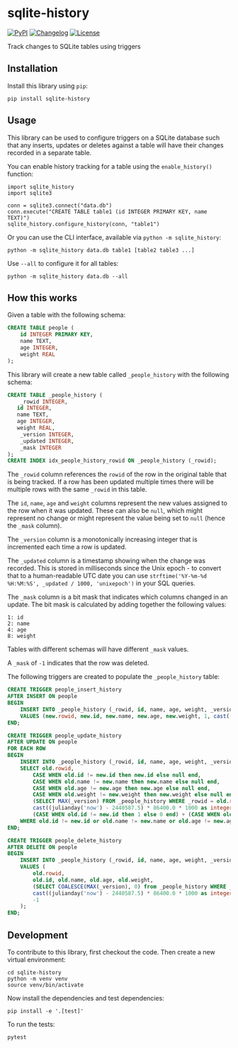 # sqlite-history

[![PyPI](https://img.shields.io/pypi/v/sqlite-history.svg)](https://pypi.org/project/sqlite-history/)
[![Changelog](https://img.shields.io/github/v/release/simonw/sqlite-history?include_prereleases&label=changelog)](https://github.com/simonw/sqlite-history/releases)
[![License](https://img.shields.io/badge/license-Apache%202.0-blue.svg)](https://github.com/simonw/sqlite-history/blob/main/LICENSE)

Track changes to SQLite tables using triggers

## Installation

Install this library using `pip`:

    pip install sqlite-history

## Usage

This library can be used to configure triggers on a SQLite database such that any inserts, updates or deletes against a table will have their changes recorded in a separate table.

You can enable history tracking for a table using the `enable_history()` function:

    import sqlite_history
    import sqlite3

    conn = sqlite3.connect("data.db")
    conn.execute("CREATE TABLE table1 (id INTEGER PRIMARY KEY, name TEXT)")
    sqlite_history.configure_history(conn, "table1")

Or you can use the CLI interface, available via `python -m sqlite_history`:

    python -m sqlite_history data.db table1 [table2 table3 ...]

Use `--all` to configure it for all tables:

    python -m sqlite_history data.db --all

## How this works

Given a table with the following schema:

<!-- [[[cog
import cog
create_table_sql = """
CREATE TABLE people (
    id INTEGER PRIMARY KEY,
    name TEXT,
    age INTEGER,
    weight REAL
);
""".strip()
cog.out(
    "```sql\n{}\n```".format(create_table_sql)
)
]]] -->
```sql
CREATE TABLE people (
    id INTEGER PRIMARY KEY,
    name TEXT,
    age INTEGER,
    weight REAL
);
```
<!-- [[[end]]] -->

This library will create a new table called `_people_history` with the following schema:

<!-- [[[cog
from sqlite_history import sql
import sqlite3
db = sqlite3.connect(":memory:")
db.execute(create_table_sql)
columns_and_types = sql.table_columns_and_types(db, "people")
history_schema = sql.history_table_sql("people", columns_and_types)
cog.out(
    "```sql\n{}\n```".format(history_schema.strip())
)
]]] -->
```sql
CREATE TABLE _people_history (
    _rowid INTEGER,
   id INTEGER,
   name TEXT,
   age INTEGER,
   weight REAL,
    _version INTEGER,
    _updated INTEGER,
    _mask INTEGER
);
CREATE INDEX idx_people_history_rowid ON _people_history (_rowid);
```
<!-- [[[end]]] -->
The `_rowid` column references the `rowid` of the row in the original table that is being tracked. If a row has been updated multiple times there will be multiple rows with the same `_rowid` in this table.

The `id`, `name`, `age` and `weight` columns represent the new values assigned to the row when it was updated. These can also be `null`, which might represent no change or might represent the value being set to `null` (hence the `_mask` column).

The `_version` column is a monotonically increasing integer that is incremented each time a row is updated.

The `_updated` column is a timestamp showing when the change was recorded. This is stored in milliseconds since the Unix epoch - to convert that to a human-readable UTC date you can use `strftime('%Y-%m-%d %H:%M:%S', _updated / 1000, 'unixepoch')` in your SQL queries.

The `_mask` column is a bit mask that indicates which columns changed in an update. The bit mask is calculated by adding together the following values:

    1: id
    2: name
    4: age
    8: weight

Tables with different schemas will have different `_mask` values.

A `_mask` of `-1` indicates that the row was deleted.

The following triggers are created to populate the `_people_history` table:
<!-- [[[cog
triggers_sql = sql.triggers_sql("people", [c[0] for c in columns_and_types])
cog.out(
    "```sql\n{}\n```".format(triggers_sql.strip())
)
]]] -->
```sql
CREATE TRIGGER people_insert_history
AFTER INSERT ON people
BEGIN
    INSERT INTO _people_history (_rowid, id, name, age, weight, _version, _updated, _mask)
    VALUES (new.rowid, new.id, new.name, new.age, new.weight, 1, cast((julianday('now') - 2440587.5) * 86400.0 * 1000 as integer), 15);
END;

CREATE TRIGGER people_update_history
AFTER UPDATE ON people
FOR EACH ROW
BEGIN
    INSERT INTO _people_history (_rowid, id, name, age, weight, _version, _updated, _mask)
    SELECT old.rowid, 
        CASE WHEN old.id != new.id then new.id else null end, 
        CASE WHEN old.name != new.name then new.name else null end, 
        CASE WHEN old.age != new.age then new.age else null end, 
        CASE WHEN old.weight != new.weight then new.weight else null end,
        (SELECT MAX(_version) FROM _people_history WHERE _rowid = old.rowid) + 1,
        cast((julianday('now') - 2440587.5) * 86400.0 * 1000 as integer),
        (CASE WHEN old.id != new.id then 1 else 0 end) + (CASE WHEN old.name != new.name then 2 else 0 end) + (CASE WHEN old.age != new.age then 4 else 0 end) + (CASE WHEN old.weight != new.weight then 8 else 0 end)
    WHERE old.id != new.id or old.name != new.name or old.age != new.age or old.weight != new.weight;
END;

CREATE TRIGGER people_delete_history
AFTER DELETE ON people
BEGIN
    INSERT INTO _people_history (_rowid, id, name, age, weight, _version, _updated, _mask)
    VALUES (
        old.rowid,
        old.id, old.name, old.age, old.weight,
        (SELECT COALESCE(MAX(_version), 0) from _people_history WHERE _rowid = old.rowid) + 1,
        cast((julianday('now') - 2440587.5) * 86400.0 * 1000 as integer),
        -1
    );
END;
```
<!-- [[[end]]] -->

## Development

To contribute to this library, first checkout the code. Then create a new virtual environment:

    cd sqlite-history
    python -m venv venv
    source venv/bin/activate

Now install the dependencies and test dependencies:

    pip install -e '.[test]'

To run the tests:

    pytest
